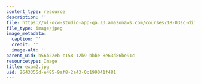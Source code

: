 ```yaml
---
content_type: resource
description: ''
file: https://ol-ocw-studio-app-qa.s3.amazonaws.com/courses/18-03sc-differential-equations-fall-2011/2643355de4859af82a430c199041f481_exam2.jpg
file_type: image/jpeg
image_metadata:
  caption: ''
  credit: ''
  image-alt: ''
parent_uid: b56b22eb-c158-12b9-bbbe-8e63d86be91c
resourcetype: Image
title: exam2.jpg
uid: 2643355d-e485-9af8-2a43-0c199041f481
---
```

